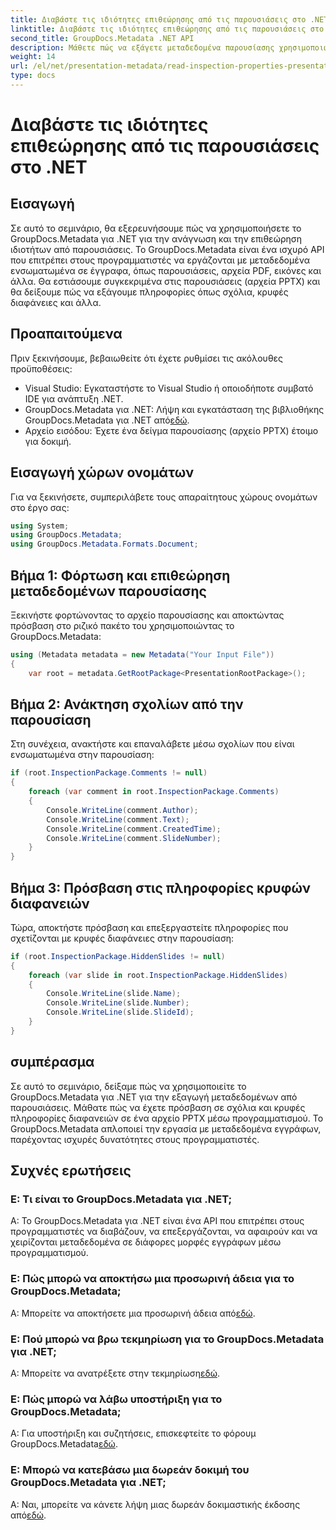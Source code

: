 ```yaml
---
title: Διαβάστε τις ιδιότητες επιθεώρησης από τις παρουσιάσεις στο .NET
linktitle: Διαβάστε τις ιδιότητες επιθεώρησης από τις παρουσιάσεις στο .NET
second_title: GroupDocs.Metadata .NET API
description: Μάθετε πώς να εξάγετε μεταδεδομένα παρουσίασης χρησιμοποιώντας το GroupDocs.Metadata για .NET. Πρόσβαση σε σχόλια, κρυφές διαφάνειες και άλλα μέσω προγραμματισμού.
weight: 14
url: /el/net/presentation-metadata/read-inspection-properties-presentations/
type: docs
---
```

# Διαβάστε τις ιδιότητες επιθεώρησης από τις παρουσιάσεις στο .NET

## Εισαγωγή
Σε αυτό το σεμινάριο, θα εξερευνήσουμε πώς να χρησιμοποιήσετε το GroupDocs.Metadata για .NET για την ανάγνωση και την επιθεώρηση ιδιοτήτων από παρουσιάσεις. Το GroupDocs.Metadata είναι ένα ισχυρό API που επιτρέπει στους προγραμματιστές να εργάζονται με μεταδεδομένα ενσωματωμένα σε έγγραφα, όπως παρουσιάσεις, αρχεία PDF, εικόνες και άλλα. Θα εστιάσουμε συγκεκριμένα στις παρουσιάσεις (αρχεία PPTX) και θα δείξουμε πώς να εξάγουμε πληροφορίες όπως σχόλια, κρυφές διαφάνειες και άλλα.
## Προαπαιτούμενα
Πριν ξεκινήσουμε, βεβαιωθείτε ότι έχετε ρυθμίσει τις ακόλουθες προϋποθέσεις:
- Visual Studio: Εγκαταστήστε το Visual Studio ή οποιοδήποτε συμβατό IDE για ανάπτυξη .NET.
-  GroupDocs.Metadata για .NET: Λήψη και εγκατάσταση της βιβλιοθήκης GroupDocs.Metadata για .NET από[εδώ](https://releases.groupdocs.com/metadata/net/).
- Αρχείο εισόδου: Έχετε ένα δείγμα παρουσίασης (αρχείο PPTX) έτοιμο για δοκιμή.
## Εισαγωγή χώρων ονομάτων
Για να ξεκινήσετε, συμπεριλάβετε τους απαραίτητους χώρους ονομάτων στο έργο σας:
```csharp
using System;
using GroupDocs.Metadata;
using GroupDocs.Metadata.Formats.Document;
```
## Βήμα 1: Φόρτωση και επιθεώρηση μεταδεδομένων παρουσίασης
Ξεκινήστε φορτώνοντας το αρχείο παρουσίασης και αποκτώντας πρόσβαση στο ριζικό πακέτο του χρησιμοποιώντας το GroupDocs.Metadata:
```csharp
using (Metadata metadata = new Metadata("Your Input File"))
{
    var root = metadata.GetRootPackage<PresentationRootPackage>();
```
## Βήμα 2: Ανάκτηση σχολίων από την παρουσίαση
Στη συνέχεια, ανακτήστε και επαναλάβετε μέσω σχολίων που είναι ενσωματωμένα στην παρουσίαση:
```csharp
if (root.InspectionPackage.Comments != null)
{
    foreach (var comment in root.InspectionPackage.Comments)
    {
        Console.WriteLine(comment.Author);
        Console.WriteLine(comment.Text);
        Console.WriteLine(comment.CreatedTime);
        Console.WriteLine(comment.SlideNumber);
    }
}
```
## Βήμα 3: Πρόσβαση στις πληροφορίες κρυφών διαφανειών
Τώρα, αποκτήστε πρόσβαση και επεξεργαστείτε πληροφορίες που σχετίζονται με κρυφές διαφάνειες στην παρουσίαση:
```csharp
if (root.InspectionPackage.HiddenSlides != null)
{
    foreach (var slide in root.InspectionPackage.HiddenSlides)
    {
        Console.WriteLine(slide.Name);
        Console.WriteLine(slide.Number);
        Console.WriteLine(slide.SlideId);
    }
}
```
## συμπέρασμα
Σε αυτό το σεμινάριο, δείξαμε πώς να χρησιμοποιείτε το GroupDocs.Metadata για .NET για την εξαγωγή μεταδεδομένων από παρουσιάσεις. Μάθατε πώς να έχετε πρόσβαση σε σχόλια και κρυφές πληροφορίες διαφανειών σε ένα αρχείο PPTX μέσω προγραμματισμού. Το GroupDocs.Metadata απλοποιεί την εργασία με μεταδεδομένα εγγράφων, παρέχοντας ισχυρές δυνατότητες στους προγραμματιστές.

## Συχνές ερωτήσεις
### Ε: Τι είναι το GroupDocs.Metadata για .NET;
Α: Το GroupDocs.Metadata για .NET είναι ένα API που επιτρέπει στους προγραμματιστές να διαβάζουν, να επεξεργάζονται, να αφαιρούν και να χειρίζονται μεταδεδομένα σε διάφορες μορφές εγγράφων μέσω προγραμματισμού.
### Ε: Πώς μπορώ να αποκτήσω μια προσωρινή άδεια για το GroupDocs.Metadata;
 Α: Μπορείτε να αποκτήσετε μια προσωρινή άδεια από[εδώ](https://purchase.groupdocs.com/temporary-license/).
### Ε: Πού μπορώ να βρω τεκμηρίωση για το GroupDocs.Metadata για .NET;
 Α: Μπορείτε να ανατρέξετε στην τεκμηρίωση[εδώ](https://tutorials.groupdocs.com/metadata/net/).
### Ε: Πώς μπορώ να λάβω υποστήριξη για το GroupDocs.Metadata;
 Α: Για υποστήριξη και συζητήσεις, επισκεφτείτε το φόρουμ GroupDocs.Metadata[εδώ](https://forum.groupdocs.com/c/metadata/14).
### Ε: Μπορώ να κατεβάσω μια δωρεάν δοκιμή του GroupDocs.Metadata για .NET;
 Α: Ναι, μπορείτε να κάνετε λήψη μιας δωρεάν δοκιμαστικής έκδοσης από[εδώ](https://releases.groupdocs.com/).